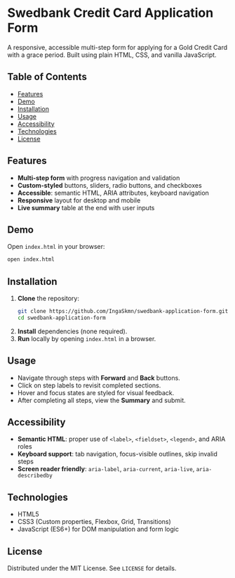 # Swedbank Credit Card Application Form

A responsive, accessible multi-step form for applying for a Gold Credit Card with a grace period. Built using plain HTML, CSS, and vanilla JavaScript.

## Table of Contents

- [Features](#features)
- [Demo](#demo)
- [Installation](#installation)
- [Usage](#usage)
- [Accessibility](#accessibility)
- [Technologies](#technologies)
- [License](#license)

## Features

- **Multi-step form** with progress navigation and validation
- **Custom-styled** buttons, sliders, radio buttons, and checkboxes
- **Accessible**: semantic HTML, ARIA attributes, keyboard navigation
- **Responsive** layout for desktop and mobile
- **Live summary** table at the end with user inputs

## Demo

Open `index.html` in your browser:

```bash
open index.html
```

## Installation

1. **Clone** the repository:
   ```bash
   git clone https://github.com/IngaSkmn/swedbank-application-form.git
   cd swedbank-application-form
   ```
2. **Install** dependencies (none required).
3. **Run** locally by opening `index.html` in a browser.

## Usage

- Navigate through steps with **Forward** and **Back** buttons.
- Click on step labels to revisit completed sections.
- Hover and focus states are styled for visual feedback.
- After completing all steps, view the **Summary** and submit.

## Accessibility

- **Semantic HTML**: proper use of `<label>`, `<fieldset>`, `<legend>`, and ARIA roles
- **Keyboard support**: tab navigation, focus-visible outlines, skip invalid steps
- **Screen reader friendly**: `aria-label`, `aria-current`, `aria-live`, `aria-describedby`

## Technologies

- HTML5
- CSS3 (Custom properties, Flexbox, Grid, Transitions)
- JavaScript (ES6+) for DOM manipulation and form logic

## License

Distributed under the MIT License. See `LICENSE` for details.
